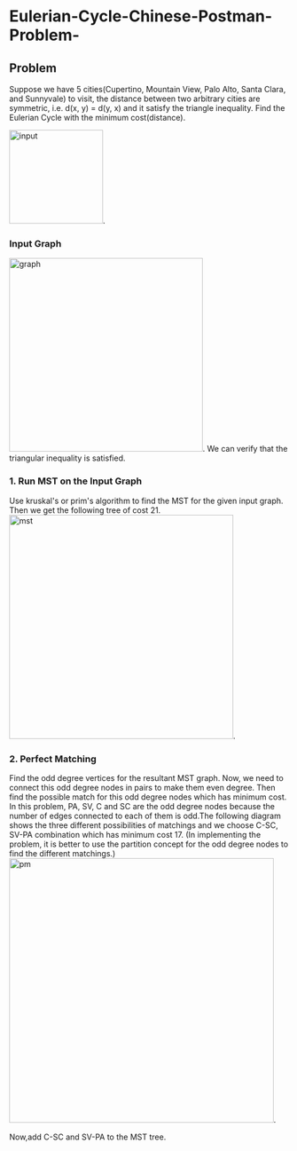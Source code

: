 # Eulerian-Cycle-Chinese-Postman-Problem-
## Problem
Suppose we have 5 cities(Cupertino, Mountain View, Palo Alto, Santa Clara, and Sunnyvale) to visit, the distance between two arbitrary cities are symmetric, i.e. d(x, y) = d(y, x) and it satisfy the triangle inequality. Find the Eulerian Cycle with the minimum cost(distance).

<img width="169" alt="input" src="https://cloud.githubusercontent.com/assets/18632383/26074307/40a49e3a-397f-11e7-9dfc-9c20568914af.png">.
### Input Graph
<img width="349" alt="graph" src="https://cloud.githubusercontent.com/assets/18632383/26076934/7115f8da-3988-11e7-8cf1-4f2823aeba56.png">.
We can verify that the triangular inequality is satisfied.
### 1. Run MST on the Input Graph
Use kruskal's or prim's algorithm to find the MST for the given input graph. Then we get the following tree of cost 21.
<img width="404" alt="mst" src="https://cloud.githubusercontent.com/assets/18632383/26077445/0c678398-398a-11e7-9358-2db83db5a08d.png">.
### 2. Perfect Matching
Find the odd degree vertices for the resultant MST graph. Now, we need to connect this odd degree nodes in pairs to make them even degree.
Then find the possible match for this odd degree nodes which has minimum cost.
In this problem, PA, SV, C and SC are the odd degree nodes because the number of edges connected to each of them is odd.The following diagram shows the three different possibilities of matchings and we choose C-SC, SV-PA combination which has minimum cost 17. (In implementing the problem, it is better to use the partition concept for the odd degree nodes to find the different matchings.)
<img width="477" alt="pm" src="https://cloud.githubusercontent.com/assets/18632383/26078364/4dd17a34-398d-11e7-983c-ae1d24ba8e87.png">.

Now,add C-SC and SV-PA to the MST tree.

